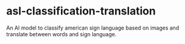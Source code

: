 # asl-classification-translation
An AI model to classify american sign language based on images and translate between words and sign language.
